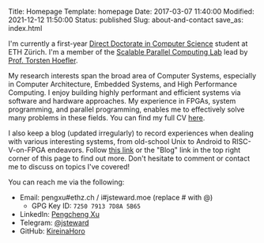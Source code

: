 Title: Homepage
Template: homepage
Date: 2017-03-07 11:40:00
Modified: 2021-12-12 11:50:00
Status: published
Slug: about-and-contact
save_as: index.html

I'm currently a first-year [Direct Doctorate in Computer Science](https://inf.ethz.ch/doctorate/direct-doctorate-computer-science.html) student at ETH Zürich.  I'm a member of the [Scalable Parallel Computing Lab](https://spcl.inf.ethz.ch/index.php) lead by [Prof. Torsten Hoefler](http://htor.inf.ethz.ch/).

My research interests span the broad area of Computer Systems, especially in Computer Architecture, Embedded Systems, and High Performance Computing.  I enjoy building highly performant and efficient systems via software and hardware approaches.  My experience in FPGAs, system programming, and parallel programming, enables me to effectively solve many problems in these fields.  You can find my full CV [here](/images/cv.pdf).

I also keep a blog (updated irregularly) to record experiences when dealing with various interesting systems, from old-school Unix to Android to RISC-V-on-FPGA endeavors.  Follow [this link](/blog_index.html) or the "Blog" link in the top right corner of this page to find out more.  Don't hesitate to comment or contact me to discuss on topics I've covered!

You can reach me via the following:

 - Email: pengxu#ethz.ch / i#jsteward.moe (replace # with @)
    - GPG Key ID: `7250 7913 7D8A 5B65`
 - LinkedIn: [Pengcheng Xu](https://www.linkedin.com/in/pengcheng-xu-6a241a9a/)
 - Telegram: [@jsteward](https://t.me/jsteward)
 - GitHub: [KireinaHoro](https://github.com/KireinaHoro)
